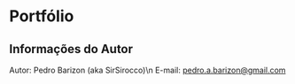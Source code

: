 # Portfólio

## Informações do Autor
Autor: Pedro Barizon (aka SirSirocco)\n
E-mail: pedro.a.barizon@gmail.com
